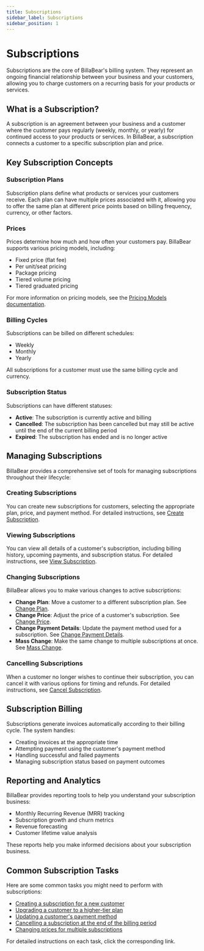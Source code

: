 ```yaml
---
title: Subscriptions
sidebar_label: Subscriptions
sidebar_position: 1
---
```


# Subscriptions

Subscriptions are the core of BillaBear's billing system. They represent an ongoing financial relationship between your business and your customers, allowing you to charge customers on a recurring basis for your products or services.

## What is a Subscription?

A subscription is an agreement between your business and a customer where the customer pays regularly (weekly, monthly, or yearly) for continued access to your products or services. In BillaBear, a subscription connects a customer to a specific subscription plan and price.

## Key Subscription Concepts

### Subscription Plans

Subscription plans define what products or services your customers receive. Each plan can have multiple prices associated with it, allowing you to offer the same plan at different price points based on billing frequency, currency, or other factors.

### Prices

Prices determine how much and how often your customers pay. BillaBear supports various pricing models, including:
- Fixed price (flat fee)
- Per unit/seat pricing
- Package pricing
- Tiered volume pricing
- Tiered graduated pricing

For more information on pricing models, see the [Pricing Models documentation](../pricing/).

### Billing Cycles

Subscriptions can be billed on different schedules:
- Weekly
- Monthly
- Yearly

All subscriptions for a customer must use the same billing cycle and currency.

### Subscription Status

Subscriptions can have different statuses:
- **Active**: The subscription is currently active and billing
- **Cancelled**: The subscription has been cancelled but may still be active until the end of the current billing period
- **Expired**: The subscription has ended and is no longer active

## Managing Subscriptions

BillaBear provides a comprehensive set of tools for managing subscriptions throughout their lifecycle:

### Creating Subscriptions

You can create new subscriptions for customers, selecting the appropriate plan, price, and payment method. For detailed instructions, see [Create Subscription](./create_subscription.md).

### Viewing Subscriptions

You can view all details of a customer's subscription, including billing history, upcoming payments, and subscription status. For detailed instructions, see [View Subscription](./view_subscription.md).

### Changing Subscriptions

BillaBear allows you to make various changes to active subscriptions:

- **Change Plan**: Move a customer to a different subscription plan. See [Change Plan](./change_plan.md).
- **Change Price**: Adjust the price of a customer's subscription. See [Change Price](./change_price.md).
- **Change Payment Details**: Update the payment method used for a subscription. See [Change Payment Details](./change_payment_details.md).
- **Mass Change**: Make the same change to multiple subscriptions at once. See [Mass Change](./mass_change.md).

### Cancelling Subscriptions

When a customer no longer wishes to continue their subscription, you can cancel it with various options for timing and refunds. For detailed instructions, see [Cancel Subscription](./cancellation.md).

## Subscription Billing

Subscriptions generate invoices automatically according to their billing cycle. The system handles:

- Creating invoices at the appropriate time
- Attempting payment using the customer's payment method
- Handling successful and failed payments
- Managing subscription status based on payment outcomes

## Reporting and Analytics

BillaBear provides reporting tools to help you understand your subscription business:

- Monthly Recurring Revenue (MRR) tracking
- Subscription growth and churn metrics
- Revenue forecasting
- Customer lifetime value analysis

These reports help you make informed decisions about your subscription business.

## Common Subscription Tasks

Here are some common tasks you might need to perform with subscriptions:

- [Creating a subscription for a new customer](./create_subscription.md)
- [Upgrading a customer to a higher-tier plan](./change_plan.md)
- [Updating a customer's payment method](./change_payment_details.md)
- [Cancelling a subscription at the end of the billing period](./cancellation.md)
- [Changing prices for multiple subscriptions](./mass_change.md)

For detailed instructions on each task, click the corresponding link.
